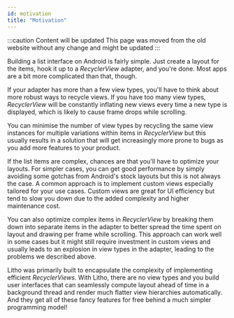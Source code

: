 ```yaml
---
id: motivation
title: "Motivation"
---
```


:::caution Content will be updated
This page was moved from the old website without any change and might be updated
:::

Building a list interface on Android is fairly simple. Just create a layout for
the items, hook it up to a *RecyclerView* adapter, and you're done. Most apps
are a bit more complicated than that, though.

If your adapter has more than a few view types, you'll have to think about more
robust ways to recycle views. If you have too many view types, *RecyclerView*
will be constantly inflating new views every time a new type is displayed,
which is likely to cause frame drops while scrolling.

You can minimise the number of view types by recycling the same view instances
for multiple variations within items in *RecyclerView* but this usually results
in a solution that will get increasingly more prone to bugs as you add more
features to your product.

If the list items are complex, chances are that you'll have to optimize your
layouts. For simpler cases, you can get good performance by simply avoiding
some gotchas from Android's stock layouts but this is not always the case. A
common approach is to implement custom views especially tailored for your use
cases. Custom views are great for UI efficiency but tend to slow you down due
to the added complexity and higher maintenance cost.

You can also optimize complex items in *RecyclerView* by breaking them down
into separate items in the adapter to better spread the time spent on layout
and drawing per frame while scrolling. This approach can work well in some
cases but it might still require investment in custom views and usually leads
to an explosion in view types in the adapter, leading to the problems we
described above.

Litho was primarily built to encapsulate the complexity of implementing
efficient *RecyclerViews*. With Litho, there are no view types and you build
user interfaces that can seamlessly compute layout ahead of time in a
background thread and render much flatter view hierarchies automatically. And
they get all of these fancy features for free behind a much simpler programming
model!
